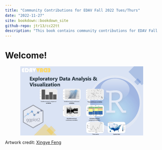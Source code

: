 ```yaml
---
title: "Community Contributions for EDAV Fall 2022 Tues/Thurs"
date: "2022-11-27"
site: bookdown::bookdown_site
github-repo: jtr13/cc22tt
description: "This book contains community contributions for EDAV Fall 2022 Tues/Thurs"
---
```


# Welcome!

<img src="resources/homepage_artwork/homepage_artwork1.jpeg" width="80%" style="display: block; margin: auto;" />

Artwork credit: [Xingye Feng](homepage-artwork.html)
